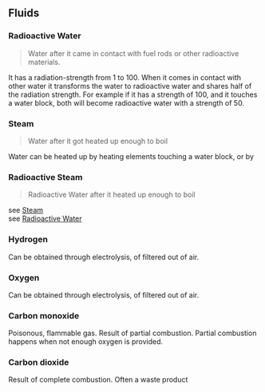 ## Fluids

### Radioactive Water
>Water after it came in contact with fuel rods or other radioactive materials.

It has a radiation-strength from 1 to 100. When it comes in contact with other water
it transforms the water to radioactive water and shares half of the radiation strength.
For example if it has a strength of 100, and it touches a water block, both will become 
radioactive water with a strength of 50.

### Steam
>Water after it got heated up enough to boil

Water can be heated up by heating elements touching a water block, or by

### Radioactive Steam
>Radioactive Water after it heated up enough to boil

see [Steam](#steam) <br />
see [Radioactive Water](#radioactive-water)

### Hydrogen
Can be obtained through electrolysis, of filtered out of air.

### Oxygen
Can be obtained through electrolysis, of filtered out of air.

### Carbon monoxide
Poisonous, flammable gas. Result of partial combustion. Partial combustion happens
when not enough oxygen is provided.

### Carbon dioxide
Result of complete combustion. Often a waste product
